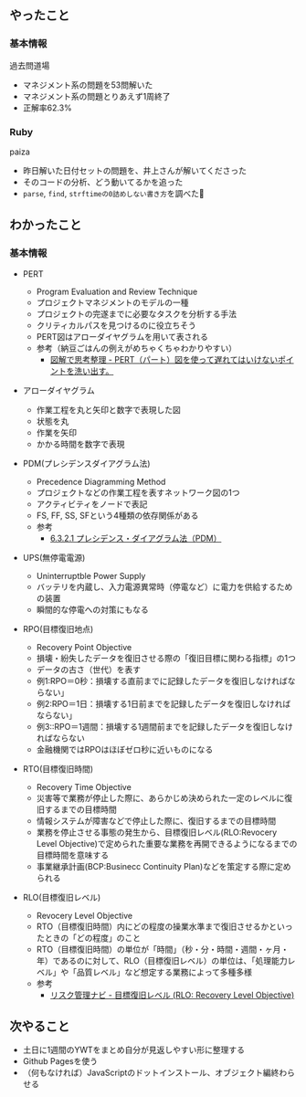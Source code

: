 ## やったこと

### 基本情報

過去問道場
- マネジメント系の問題を53問解いた
- マネジメント系の問題とりあえず1周終了
- 正解率62.3%

### Ruby

paiza
- 昨日解いた日付セットの問題を、井上さんが解いてくださった
- そのコードの分析、どう動いてるかを追った
- `parse`, `find`, `strftimeの0詰めしない書き方`を調べた

## わかったこと

### 基本情報

- PERT
  - Program Evaluation and Review Technique
  - プロジェクトマネジメントのモデルの一種
  - プロジェクトの完遂までに必要なタスクを分析する手法
  - クリティカルパスを見つけるのに役立ちそう
  - PERT図はアローダイヤグラムを用いて表される
  - 参考（納豆ごはんの例えがめちゃくちゃわかりやすい）
    - [図解で思考整理 - PERT（パート）図を使って遅れてはいけないポイントを洗い出す。](https://sp-jp.fujifilm.com/future-clip/visualization/vol4.html)

- アローダイヤグラム
  - 作業工程を丸と矢印と数字で表現した図
  - 状態を丸
  - 作業を矢印
  - かかる時間を数字で表現

- PDM(プレシデンスダイアグラム法)
  - Precedence Diagramming Method
  - プロジェクトなどの作業工程を表すネットワーク図の1つ
  - アクティビティをノードで表記
  - FS, FF, SS, SFという4種類の依存関係がある
  - 参考
    - [6.3.2.1 プレシデンス・ダイアグラム法（PDM）](http://pmp5.sblo.jp/article/113960002.html)

- UPS(無停電電源)
  - Uninterruptble Power Supply
  - バッテリを内蔵し、入力電源異常時（停電など）に電力を供給するための装置
  - 瞬間的な停電への対策にもなる

- RPO(目標復旧地点)
  - Recovery Point Objective
  - 損壊・紛失したデータを復旧させる際の「復旧目標に関わる指標」の1つ
  - データの古さ（世代）を表す
  - 例1:RPO＝0秒：損壊する直前までに記録したデータを復旧しなければならない」
  - 例2:RPO＝1日：損壊する1日前までを記録したデータを復旧しなければならない」
  - 例3::RPO＝1週間：損壊する1週間前までを記録したデータを復旧しなければならない
  - 金融機関ではRPOはほぼゼロ秒に近いものになる

- RTO(目標復旧時間)
  - Recovery Time Objective
  - 災害等で業務が停止した際に、あらかじめ決められた一定のレベルに復旧するまでの目標時間
  - 情報システムが障害などで停止した際に、復旧するまでの目標時間
  - 業務を停止させる事態の発生から、目標復旧レベル(RLO:Revocery Level Objective)で定められた重要な業務を再開できるようになるまでの目標時間を意味する
  - 事業継承計画(BCP:Businecc Continuity Plan)などを策定する際に定められる

- RLO(目標復旧レベル)
  - Revocery Level Objective
  - RTO（目標復旧時間）内にどの程度の操業水準まで復旧させるかといったときの「どの程度」のこと
  - RTO（目標復旧時間）の単位が「時間」（秒・分・時間・週間・ヶ月・年）であるのに対して、RLO（目標復旧レベル）の単位は、「処理能力レベル」や「品質レベル」など想定する業務によって多種多様
  - 参考
    - [リスク管理ナビ - 目標復旧レベル (RLO: Recovery Level Objective)](https://www.newton-consulting.co.jp/bcmnavi/glossary/rlo.html)

## 次やること

- 土日に1週間のYWTをまとめ自分が見返しやすい形に整理する
- Github Pagesを使う
- （何もなければ）JavaScriptのドットインストール、オブジェクト編終わらせる